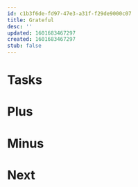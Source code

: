 ```yaml
---
id: c1b3f6de-fd97-47e3-a31f-f29de9000c07
title: Grateful
desc: ''
updated: 1601683467297
created: 1601683467297
stub: false
---
```

# Tasks

# Plus

# Minus

# Next

